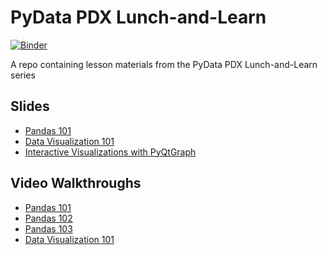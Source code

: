 # PyData PDX Lunch-and-Learn
[![Binder](https://mybinder.org/badge_logo.svg)](https://mybinder.org/v2/gh/pydatapdx/lunch-and-learn/HEAD)

A repo containing lesson materials from the PyData PDX Lunch-and-Learn series

## Slides

- [Pandas 101](https://docs.google.com/presentation/d/1zbn8BSe-V8TwdARnsPnHVsfjvoqmwVAx7NuN6S9hdbw/edit?usp=sharing)
- [Data Visualization 101](https://docs.google.com/presentation/d/1a-AlfpnuUCSbNt70vOUXtuGK8UovfMzwogOP-sQIb4k/edit?usp=sharing)
- [Interactive Visualizations with PyQtGraph](https://docs.google.com/presentation/d/1dPsud5ngQUWkisXYkLlmih1WYU-iZNgo3xAnDFs_TwA/edit?usp=sharing)

## Video Walkthroughs

- [Pandas 101](https://www.youtube.com/watch?v=7Q6HA015Umg&t=7s)
- [Pandas 102](https://www.youtube.com/watch?v=6MQo2S0fzD8)
- [Pandas 103](https://www.youtube.com/watch?v=nbTlVGaoor0&t=697s)
- [Data Visualization 101](https://youtu.be/qXQb_A7UuqU)

